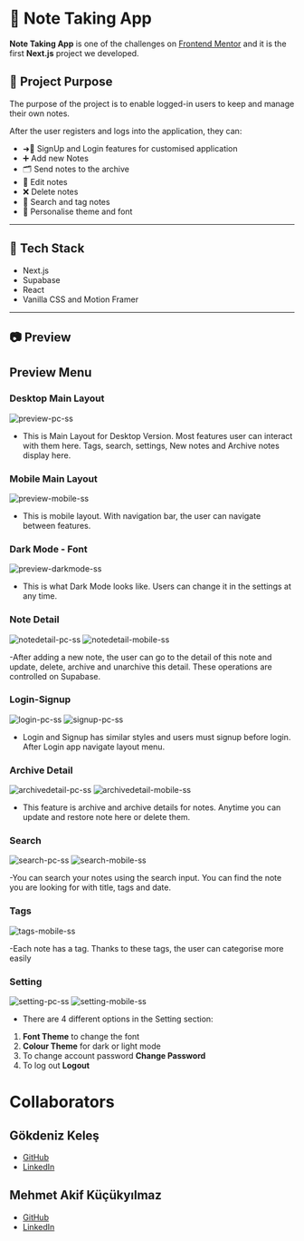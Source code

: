 # 📝 Note Taking App

**Note Taking App** is one of the challenges on [Frontend Mentor](https://www.frontendmentor.io/challenges/note-taking-web-app-773r7bUfOG) and it is the first **Next.js** project we developed.

## 📌 Project Purpose

The purpose of the project is to enable logged-in users to keep and manage their own notes.  

After the user registers and logs into the application, they can:

- ➜🚪 SignUp and Login features for customised application
- ➕ Add new Notes
- 🗂️ Send notes to the archive  
- 📝 Edit notes  
- ❌ Delete notes
- 🔎 Search and tag notes
- 🎨 Personalise theme and font
 

---

## 🚀 Tech Stack

- Next.js  
- Supabase   
- React
- Vanilla CSS and Motion Framer


---


## 📷 Preview

## Preview Menu

### Desktop Main Layout
![preview-pc-ss](https://github.com/user-attachments/assets/49fb506c-3d2d-4644-a552-bd7e393382bd)

- This is Main Layout for Desktop Version. Most features user can interact with them here. Tags, search, settings, New notes and Archive notes display here.

### Mobile Main Layout
![preview-mobile-ss](https://github.com/user-attachments/assets/09392af6-812e-4df5-baa4-5d483389ddf3)

- This is mobile layout. With navigation bar, the user can navigate between features.

### Dark Mode - Font
![preview-darkmode-ss](https://github.com/user-attachments/assets/d460840e-1656-4bbd-86ce-42da50804da6)

- This is what Dark Mode looks like. Users can change it in the settings at any time.

### Note Detail
![notedetail-pc-ss](https://github.com/user-attachments/assets/f864b079-b6db-438e-a83d-7e513ac63eb9)
![notedetail-mobile-ss](https://github.com/user-attachments/assets/4aa55c05-ee72-41dc-9f5c-f4e1644844f6)

-After adding a new note, the user can go to the detail of this note and update, delete, archive and unarchive this detail. These operations are controlled on Supabase.

### Login-Signup
![login-pc-ss](https://github.com/user-attachments/assets/aa882154-d14d-4d28-ae66-6e9e37da7edb)
![signup-pc-ss](https://github.com/user-attachments/assets/50051b58-4050-4cd6-8bc1-baecbc28352e)

- Login and Signup has similar styles and users must signup before login. After Login app navigate layout menu.

### Archive Detail
![archivedetail-pc-ss](https://github.com/user-attachments/assets/973d2ba1-c549-4769-9b6c-988aa4af6d0d)
![archivedetail-mobile-ss](https://github.com/user-attachments/assets/fa9aaa2c-d6b7-4ee5-bbce-dfbf30eff829)

- This feature is archive and archive details for notes. Anytime you can update and restore note here or delete them. 

### Search
![search-pc-ss](https://github.com/user-attachments/assets/5b651b8d-e311-4af8-9477-f072d7181af0)
![search-mobile-ss](https://github.com/user-attachments/assets/45848a7b-0cab-4ce5-a3ec-c93c748c4e00)

-You can search your notes using the search input. You can find the note you are looking for with title, tags and date.

### Tags

![tags-mobile-ss](https://github.com/user-attachments/assets/de08bdb8-dd17-4c39-afdd-0d6675927eb4)

-Each note has a tag. Thanks to these tags, the user can categorise more easily

### Setting

![setting-pc-ss](https://github.com/user-attachments/assets/3a2919b1-dff8-4c8b-a87f-9dafd829f21c)
![setting-mobile-ss](https://github.com/user-attachments/assets/60db958a-bcef-474d-be2e-c394a31ade17)

- There are 4 different options in the Setting section:
 1. **Font Theme** to change the font
 2. **Colour Theme** for dark or light mode
 3. To change account password **Change Password**
 4. To log out **Logout**



# Collaborators

## Gökdeniz Keleş

- [GitHub](https://github.com/GokdenizKeles)
- [LinkedIn](https://www.linkedin.com/in/g%C3%B6kdeniz-kele%C5%9F-299473322/)

## Mehmet Akif Küçükyılmaz
- [GitHub](https://github.com/frostdead43)
- [LinkedIn](www.linkedin.com/in/mehmet-akif-küçükyılmaz43)


